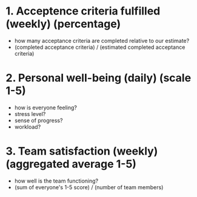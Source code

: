 # 1. Acceptence criteria fulfilled (weekly) (percentage)
* how many acceptance criteria are completed relative to our estimate?
* (completed acceptance criteria) / (estimated completed acceptance criteria) 

# 2. Personal well-being (daily) (scale 1-5)
* how is everyone feeling?
* stress level?
* sense of progress?
* workload?

# 3. Team satisfaction (weekly) (aggregated average 1-5)
* how well is the team functioning?
* (sum of everyone's 1-5 score) / (number of team members)
